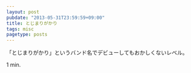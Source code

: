 ```yaml
---
layout: post
pubdate: "2013-05-31T23:59:59+09:00"
title: とじまりがかり
tags: misc
pagetype: posts
---
```

「とじまりがかり」というバンド名でデビューしてもおかしくないレベル。

1 min.
